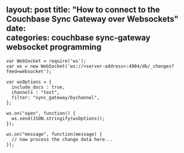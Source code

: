 layout: post
title:  "How to connect to the Couchbase Sync Gateway over Websockets"
date:  
categories: couchbase sync-gateway websocket programming
---

```
var WebSocket = require('ws');
var ws = new WebSocket('ws://<server-address>:4984/db/_changes?feed=websocket');

var wsOptions = {
  include_docs : true,
  channels : "test",
  filter: "sync_gateway/bychannel",
};

ws.on("open", function() {
  ws.send(JSON.stringify(wsOptions));
});

ws.on("message", function(message) {
  // now process the change data here...
});
```
